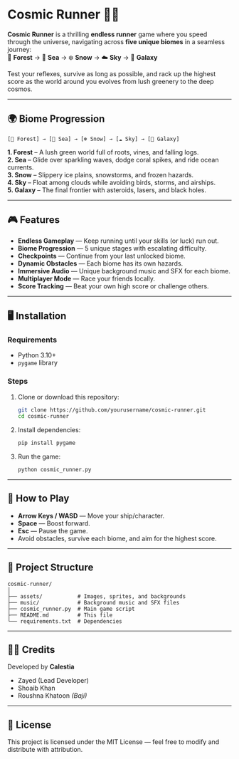 # **Cosmic Runner** 🚀🌌

**Cosmic Runner** is a thrilling **endless runner** game where you speed through the universe, navigating across **five unique biomes** in a seamless journey:  
🌳 **Forest** → 🌊 **Sea** → ❄️ **Snow** → ☁️ **Sky** → 🌌 **Galaxy**  

Test your reflexes, survive as long as possible, and rack up the highest score as the world around you evolves from lush greenery to the deep cosmos.

---

## **🌍 Biome Progression**
```
[🌳 Forest] → [🌊 Sea] → [❄️ Snow] → [☁️ Sky] → [🌌 Galaxy]
```
**1. Forest** – A lush green world full of roots, vines, and falling logs.  
**2. Sea** – Glide over sparkling waves, dodge coral spikes, and ride ocean currents.  
**3. Snow** – Slippery ice plains, snowstorms, and frozen hazards.  
**4. Sky** – Float among clouds while avoiding birds, storms, and airships.  
**5. Galaxy** – The final frontier with asteroids, lasers, and black holes.  

---

## **🎮 Features**
- **Endless Gameplay** — Keep running until your skills (or luck) run out.  
- **Biome Progression** — 5 unique stages with escalating difficulty.  
- **Checkpoints** — Continue from your last unlocked biome.  
- **Dynamic Obstacles** — Each biome has its own hazards.  
- **Immersive Audio** — Unique background music and SFX for each biome.  
- **Multiplayer Mode** — Race your friends locally.  
- **Score Tracking** — Beat your own high score or challenge others.  

---

## **🖥 Installation**
### **Requirements**
- Python 3.10+  
- `pygame` library  

### **Steps**
1. Clone or download this repository:
   ```bash
   git clone https://github.com/yourusername/cosmic-runner.git
   cd cosmic-runner
   ```
2. Install dependencies:
   ```bash
   pip install pygame
   ```
3. Run the game:
   ```bash
   python cosmic_runner.py
   ```

---

## **🎯 How to Play**
- **Arrow Keys / WASD** — Move your ship/character.  
- **Space** — Boost forward.  
- **Esc** — Pause the game.  
- Avoid obstacles, survive each biome, and aim for the highest score.

---

## **📂 Project Structure**
```
cosmic-runner/
│
├── assets/           # Images, sprites, and backgrounds
├── music/            # Background music and SFX files
├── cosmic_runner.py  # Main game script
├── README.md         # This file
└── requirements.txt  # Dependencies
```

---

## **👨‍💻 Credits**
Developed by **Calestia**  
- Zayed (Lead Developer)  
- Shoaib Khan  
- Roushna Khatoon *(Baji)*  

---

## **📜 License**
This project is licensed under the MIT License — feel free to modify and distribute with attribution.

